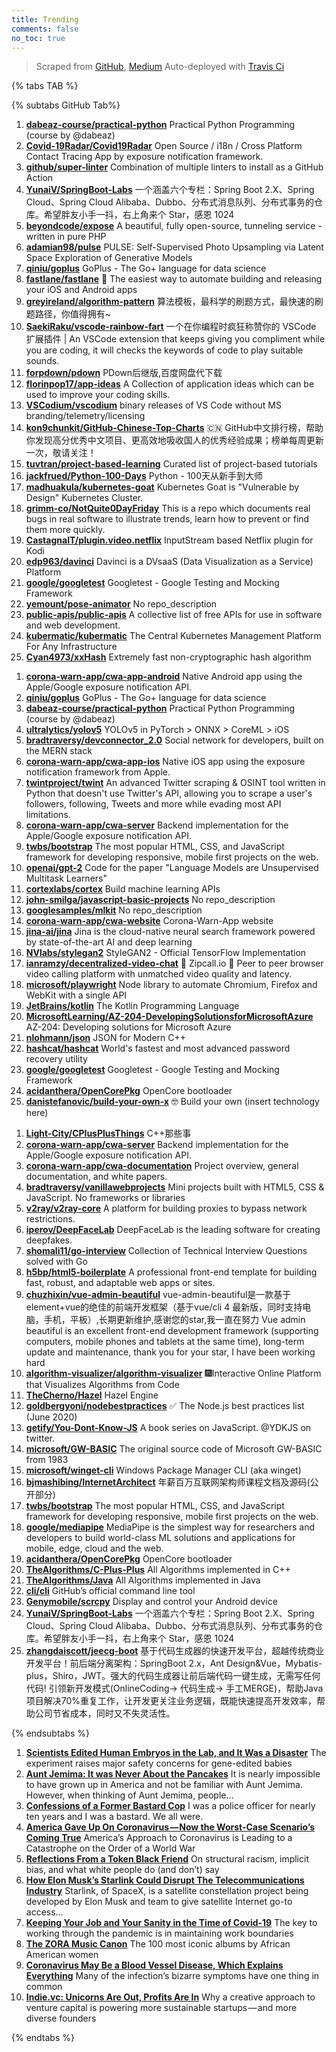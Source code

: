 ```yaml
---
title: Trending
comments: false
no_toc: true
---
```


> Scraped from [GitHub](https://github.com/trending), [Medium](https://medium.com/topic/popular)
Auto-deployed with [Travis Ci](https://travis-ci.org/)

{% tabs TAB %}
<!-- tab GitHub -->
{% subtabs GitHub Tab%}
<!-- tab Daily -->
1. [**dabeaz-course/practical-python**](https://github.com/dabeaz-course/practical-python)
Practical Python Programming (course by @dabeaz)
2. [**Covid-19Radar/Covid19Radar**](https://github.com/Covid-19Radar/Covid19Radar)
Open Source / i18n / Cross Platform Contact Tracing App by exposure notification framework.
3. [**github/super-linter**](https://github.com/github/super-linter)
Combination of multiple linters to install as a GitHub Action
4. [**YunaiV/SpringBoot-Labs**](https://github.com/YunaiV/SpringBoot-Labs)
一个涵盖六个专栏：Spring Boot 2.X、Spring Cloud、Spring Cloud Alibaba、Dubbo、分布式消息队列、分布式事务的仓库。希望胖友小手一抖，右上角来个 Star，感恩 1024
5. [**beyondcode/expose**](https://github.com/beyondcode/expose)
A beautiful, fully open-source, tunneling service - written in pure PHP
6. [**adamian98/pulse**](https://github.com/adamian98/pulse)
PULSE: Self-Supervised Photo Upsampling via Latent Space Exploration of Generative Models
7. [**qiniu/goplus**](https://github.com/qiniu/goplus)
GoPlus - The Go+ language for data science
8. [**fastlane/fastlane**](https://github.com/fastlane/fastlane)
🚀 The easiest way to automate building and releasing your iOS and Android apps
9. [**greyireland/algorithm-pattern**](https://github.com/greyireland/algorithm-pattern)
算法模板，最科学的刷题方式，最快速的刷题路径，你值得拥有~
10. [**SaekiRaku/vscode-rainbow-fart**](https://github.com/SaekiRaku/vscode-rainbow-fart)
一个在你编程时疯狂称赞你的 VSCode 扩展插件 | An VSCode extension that keeps giving you compliment while you are coding, it will checks the keywords of code to play suitable sounds.
11. [**forpdown/pdown**](https://github.com/forpdown/pdown)
PDown后继版,百度网盘代下载
12. [**florinpop17/app-ideas**](https://github.com/florinpop17/app-ideas)
A Collection of application ideas which can be used to improve your coding skills.
13. [**VSCodium/vscodium**](https://github.com/VSCodium/vscodium)
binary releases of VS Code without MS branding/telemetry/licensing
14. [**kon9chunkit/GitHub-Chinese-Top-Charts**](https://github.com/kon9chunkit/GitHub-Chinese-Top-Charts)
🇨🇳 GitHub中文排行榜，帮助你发现高分优秀中文项目、更高效地吸收国人的优秀经验成果；榜单每周更新一次，敬请关注！
15. [**tuvtran/project-based-learning**](https://github.com/tuvtran/project-based-learning)
Curated list of project-based tutorials
16. [**jackfrued/Python-100-Days**](https://github.com/jackfrued/Python-100-Days)
Python - 100天从新手到大师
17. [**madhuakula/kubernetes-goat**](https://github.com/madhuakula/kubernetes-goat)
Kubernetes Goat is "Vulnerable by Design" Kubernetes Cluster.
18. [**grimm-co/NotQuite0DayFriday**](https://github.com/grimm-co/NotQuite0DayFriday)
This is a repo which documents real bugs in real software to illustrate trends, learn how to prevent or find them more quickly.
19. [**CastagnaIT/plugin.video.netflix**](https://github.com/CastagnaIT/plugin.video.netflix)
InputStream based Netflix plugin for Kodi
20. [**edp963/davinci**](https://github.com/edp963/davinci)
Davinci is a DVsaaS (Data Visualization as a Service) Platform
21. [**google/googletest**](https://github.com/google/googletest)
Googletest - Google Testing and Mocking Framework
22. [**yemount/pose-animator**](https://github.com/yemount/pose-animator)
No repo_description
23. [**public-apis/public-apis**](https://github.com/public-apis/public-apis)
A collective list of free APIs for use in software and web development.
24. [**kubermatic/kubermatic**](https://github.com/kubermatic/kubermatic)
The Central Kubernetes Management Platform For Any Infrastructure
25. [**Cyan4973/xxHash**](https://github.com/Cyan4973/xxHash)
Extremely fast non-cryptographic hash algorithm
<!-- endtab -->
<!-- tab Weekly -->
1. [**corona-warn-app/cwa-app-android**](https://github.com/corona-warn-app/cwa-app-android)
Native Android app using the Apple/Google exposure notification API.
2. [**qiniu/goplus**](https://github.com/qiniu/goplus)
GoPlus - The Go+ language for data science
3. [**dabeaz-course/practical-python**](https://github.com/dabeaz-course/practical-python)
Practical Python Programming (course by @dabeaz)
4. [**ultralytics/yolov5**](https://github.com/ultralytics/yolov5)
YOLOv5 in PyTorch > ONNX > CoreML > iOS
5. [**bradtraversy/devconnector_2.0**](https://github.com/bradtraversy/devconnector_2.0)
Social network for developers, built on the MERN stack
6. [**corona-warn-app/cwa-app-ios**](https://github.com/corona-warn-app/cwa-app-ios)
Native iOS app using the exposure notification framework from Apple.
7. [**twintproject/twint**](https://github.com/twintproject/twint)
An advanced Twitter scraping & OSINT tool written in Python that doesn't use Twitter's API, allowing you to scrape a user's followers, following, Tweets and more while evading most API limitations.
8. [**corona-warn-app/cwa-server**](https://github.com/corona-warn-app/cwa-server)
Backend implementation for the Apple/Google exposure notification API.
9. [**twbs/bootstrap**](https://github.com/twbs/bootstrap)
The most popular HTML, CSS, and JavaScript framework for developing responsive, mobile first projects on the web.
10. [**openai/gpt-2**](https://github.com/openai/gpt-2)
Code for the paper "Language Models are Unsupervised Multitask Learners"
11. [**cortexlabs/cortex**](https://github.com/cortexlabs/cortex)
Build machine learning APIs
12. [**john-smilga/javascript-basic-projects**](https://github.com/john-smilga/javascript-basic-projects)
No repo_description
13. [**googlesamples/mlkit**](https://github.com/googlesamples/mlkit)
No repo_description
14. [**corona-warn-app/cwa-website**](https://github.com/corona-warn-app/cwa-website)
Corona-Warn-App website
15. [**jina-ai/jina**](https://github.com/jina-ai/jina)
Jina is the cloud-native neural search framework powered by state-of-the-art AI and deep learning
16. [**NVlabs/stylegan2**](https://github.com/NVlabs/stylegan2)
StyleGAN2 - Official TensorFlow Implementation
17. [**ianramzy/decentralized-video-chat**](https://github.com/ianramzy/decentralized-video-chat)
🚀 Zipcall.io 🚀 Peer to peer browser video calling platform with unmatched video quality and latency.
18. [**microsoft/playwright**](https://github.com/microsoft/playwright)
Node library to automate Chromium, Firefox and WebKit with a single API
19. [**JetBrains/kotlin**](https://github.com/JetBrains/kotlin)
The Kotlin Programming Language
20. [**MicrosoftLearning/AZ-204-DevelopingSolutionsforMicrosoftAzure**](https://github.com/MicrosoftLearning/AZ-204-DevelopingSolutionsforMicrosoftAzure)
AZ-204: Developing solutions for Microsoft Azure
21. [**nlohmann/json**](https://github.com/nlohmann/json)
JSON for Modern C++
22. [**hashcat/hashcat**](https://github.com/hashcat/hashcat)
World's fastest and most advanced password recovery utility
23. [**google/googletest**](https://github.com/google/googletest)
Googletest - Google Testing and Mocking Framework
24. [**acidanthera/OpenCorePkg**](https://github.com/acidanthera/OpenCorePkg)
OpenCore bootloader
25. [**danistefanovic/build-your-own-x**](https://github.com/danistefanovic/build-your-own-x)
🤓 Build your own (insert technology here)
<!-- endtab -->
<!-- tab Monthly -->
1. [**Light-City/CPlusPlusThings**](https://github.com/Light-City/CPlusPlusThings)
C++那些事
2. [**corona-warn-app/cwa-server**](https://github.com/corona-warn-app/cwa-server)
Backend implementation for the Apple/Google exposure notification API.
3. [**corona-warn-app/cwa-documentation**](https://github.com/corona-warn-app/cwa-documentation)
Project overview, general documentation, and white papers.
4. [**bradtraversy/vanillawebprojects**](https://github.com/bradtraversy/vanillawebprojects)
Mini projects built with HTML5, CSS & JavaScript. No frameworks or libraries
5. [**v2ray/v2ray-core**](https://github.com/v2ray/v2ray-core)
A platform for building proxies to bypass network restrictions.
6. [**iperov/DeepFaceLab**](https://github.com/iperov/DeepFaceLab)
DeepFaceLab is the leading software for creating deepfakes.
7. [**shomali11/go-interview**](https://github.com/shomali11/go-interview)
Collection of Technical Interview Questions solved with Go
8. [**h5bp/html5-boilerplate**](https://github.com/h5bp/html5-boilerplate)
A professional front-end template for building fast, robust, and adaptable web apps or sites.
9. [**chuzhixin/vue-admin-beautiful**](https://github.com/chuzhixin/vue-admin-beautiful)
vue-admin-beautiful是一款基于element+vue的绝佳的前端开发框架（基于vue/cli 4 最新版，同时支持电脑，手机，平板）,长期更新维护,感谢您的star,我一直在努力 Vue admin beautiful is an excellent front-end development framework (supporting computers, mobile phones and tablets at the same time), long-term update and maintenance, thank you for your star, I have been working hard
10. [**algorithm-visualizer/algorithm-visualizer**](https://github.com/algorithm-visualizer/algorithm-visualizer)
🎆Interactive Online Platform that Visualizes Algorithms from Code
11. [**TheCherno/Hazel**](https://github.com/TheCherno/Hazel)
Hazel Engine
12. [**goldbergyoni/nodebestpractices**](https://github.com/goldbergyoni/nodebestpractices)
✅ The Node.js best practices list (June 2020)
13. [**getify/You-Dont-Know-JS**](https://github.com/getify/You-Dont-Know-JS)
A book series on JavaScript. @YDKJS on twitter.
14. [**microsoft/GW-BASIC**](https://github.com/microsoft/GW-BASIC)
The original source code of Microsoft GW-BASIC from 1983
15. [**microsoft/winget-cli**](https://github.com/microsoft/winget-cli)
Windows Package Manager CLI (aka winget)
16. [**bjmashibing/InternetArchitect**](https://github.com/bjmashibing/InternetArchitect)
年薪百万互联网架构师课程文档及源码(公开部分)
17. [**twbs/bootstrap**](https://github.com/twbs/bootstrap)
The most popular HTML, CSS, and JavaScript framework for developing responsive, mobile first projects on the web.
18. [**google/mediapipe**](https://github.com/google/mediapipe)
MediaPipe is the simplest way for researchers and developers to build world-class ML solutions and applications for mobile, edge, cloud and the web.
19. [**acidanthera/OpenCorePkg**](https://github.com/acidanthera/OpenCorePkg)
OpenCore bootloader
20. [**TheAlgorithms/C-Plus-Plus**](https://github.com/TheAlgorithms/C-Plus-Plus)
All Algorithms implemented in C++
21. [**TheAlgorithms/Java**](https://github.com/TheAlgorithms/Java)
All Algorithms implemented in Java
22. [**cli/cli**](https://github.com/cli/cli)
GitHub’s official command line tool
23. [**Genymobile/scrcpy**](https://github.com/Genymobile/scrcpy)
Display and control your Android device
24. [**YunaiV/SpringBoot-Labs**](https://github.com/YunaiV/SpringBoot-Labs)
一个涵盖六个专栏：Spring Boot 2.X、Spring Cloud、Spring Cloud Alibaba、Dubbo、分布式消息队列、分布式事务的仓库。希望胖友小手一抖，右上角来个 Star，感恩 1024
25. [**zhangdaiscott/jeecg-boot**](https://github.com/zhangdaiscott/jeecg-boot)
基于代码生成器的快速开发平台，超越传统商业开发平台！前后端分离架构：SpringBoot 2.x，Ant Design&Vue，Mybatis-plus，Shiro，JWT。强大的代码生成器让前后端代码一键生成，无需写任何代码! 引领新开发模式(OnlineCoding-> 代码生成-> 手工MERGE)，帮助Java项目解决70%重复工作，让开发更关注业务逻辑，既能快速提高开发效率，帮助公司节省成本，同时又不失灵活性。
<!-- endtab -->
{% endsubtabs %}
<!-- endtab -->
<!-- tab Medium -->
1. [**Scientists Edited Human Embryos in the Lab, and It Was a Disaster**](https://onezero.medium.com/scientists-edited-human-embryos-in-the-lab-and-it-was-a-disaster-9473918d769d?source=topic_page---------------------------20)
The experiment raises major safety concerns for gene-edited babies
2. [**Aunt Jemima: It was Never About the Pancakes**](https://medium.com/@blackexcellence/aunt-jemima-it-was-never-about-the-pancakes-14a48a6523d?source=topic_page---------0------------------1)
It is nearly impossible to have grown up in America and not be familiar with Aunt Jemima. However, when thinking of Aunt Jemima, people…
3. [**Confessions of a Former Bastard Cop**](https://medium.com/@OfcrACab/confessions-of-a-former-bastard-cop-bb14d17bc759?source=topic_page---------1------------------1)
I was a police officer for nearly ten years and I was a bastard. We all were.
4. [**America Gave Up On Coronavirus — Now the Worst-Case Scenario’s Coming True**](https://eand.co/america-gave-up-on-coronavirus-now-the-worst-case-scenarios-coming-true-630dc65f9dd5?source=topic_page---------2------------------1)
America’s Approach to Coronavirus is Leading to a Catastrophe on the Order of a World War
5. [**Reflections From a Token Black Friend**](https://humanparts.medium.com/reflections-from-a-token-black-friend-2f1ea522d42d?source=topic_page---------4------------------1)
On structural racism, implicit bias, and what white people do (and don’t) say
6. [**How Elon Musk’s Starlink Could Disrupt The Telecommunications Industry**](https://medium.com/swlh/how-elon-musks-starlink-could-disrupt-the-telecommunications-industry-838b44c1d900?source=topic_page---------5------------------1)
Starlink, of SpaceX, is a satellite constellation project being developed by Elon Musk and team to give satellite Internet go-to access…
7. [**Keeping Your Job and Your Sanity in the Time of Covid-19**](https://zora.medium.com/keeping-your-job-and-your-sanity-in-the-time-of-covid-19-4814f188b5dc?source=topic_page---------6------------------1)
The key to working through the pandemic is in maintaining work boundaries
8. [**The ZORA Music Canon**](https://zora.medium.com/the-zora-music-canon-5a29296c6112?source=topic_page---------7------------------1)
The 100 most iconic albums by African American women
9. [**Coronavirus May Be a Blood Vessel Disease, Which Explains Everything**](https://elemental.medium.com/coronavirus-may-be-a-blood-vessel-disease-which-explains-everything-2c4032481ab2?source=topic_page---------8------------------1)
Many of the infection’s bizarre symptoms have one thing in common
10. [**Indie.vc: Unicorns Are Out, Profits Are In**](https://marker.medium.com/indie-vc-unicorns-are-out-profits-are-in-648d2576319?source=topic_page---------9------------------1)
Why a creative approach to venture capital is powering more sustainable startups — and more diverse founders
<!-- endtab -->
{% endtabs %}
